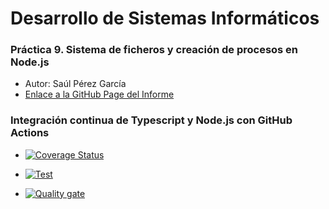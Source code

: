 # Desarrollo de Sistemas Informáticos
### Práctica 9. Sistema de ficheros y creación de procesos en Node.js

* Autor: Saúl Pérez García
* [Enlace a la GitHub Page del Informe](https://ull-esit-inf-dsi-2021.github.io/ull-esit-inf-dsi-20-21-prct09-async-fs-process-ostream07/)


### Integración continua de Typescript y Node.js con GitHub Actions


* [![Coverage Status](https://coveralls.io/repos/github/ULL-ESIT-INF-DSI-2021/ull-esit-inf-dsi-20-21-prct09-async-fs-process-ostream07/badge.svg?branch=master)](https://coveralls.io/github/ULL-ESIT-INF-DSI-2021/ull-esit-inf-dsi-20-21-prct09-async-fs-process-ostream07?branch=master)


* [![Test](https://github.com/ULL-ESIT-INF-DSI-2021/ull-esit-inf-dsi-20-21-prct09-async-fs-process-ostream07/actions/workflows/node.js.yml/badge.svg)](https://github.com/ULL-ESIT-INF-DSI-2021/ull-esit-inf-dsi-20-21-prct09-async-fs-process-ostream07/actions/workflows/node.js.yml)


* [![Quality gate](https://sonarcloud.io/api/project_badges/quality_gate?project=ULL-ESIT-INF-DSI-2021_ull-esit-inf-dsi-20-21-prct09-async-fs-process-ostream07)](https://sonarcloud.io/dashboard?id=ULL-ESIT-INF-DSI-2021_ull-esit-inf-dsi-20-21-prct09-async-fs-process-ostream07)